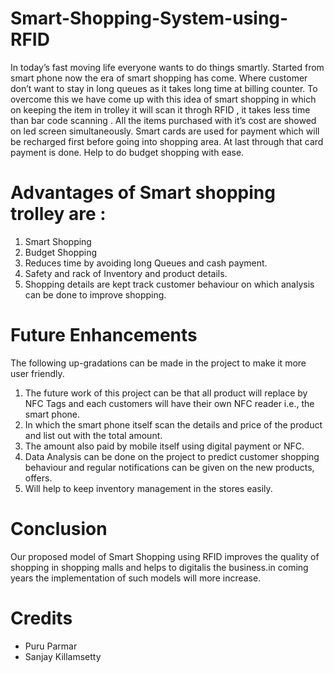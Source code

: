 # Smart-Shopping-System-using-RFID
In today’s fast moving life everyone wants to do things smartly. Started from smart
phone now the era of smart shopping has come. Where customer don’t want to stay in
long queues as it takes long time at billing counter. To overcome this we have come up
with this idea of smart shopping in which on keeping the item in trolley it will scan it
throgh RFID , it takes less time than bar code scanning . All the items purchased with
it’s cost are showed on led screen simultaneously. Smart cards are used for payment
which will be recharged first before going into shopping area. At last through that card
payment is done. Help to do budget shopping with ease.

# Advantages of Smart shopping trolley are : 
1. Smart Shopping 
2. Budget Shopping
3. Reduces time by avoiding long Queues and cash payment. 
4. Safety and rack of Inventory and product details. 
5. Shopping details are kept track customer behaviour on which analysis can be done to improve shopping.

# Future Enhancements
The following up-gradations can be made in the project to make it more user friendly.
1. The future work of this project can be that all product will replace by NFC Tags
and each customers will have their own NFC reader i.e., the smart phone.
2. In which the smart phone itself scan the details and price of the product and list
out with the total amount.
3. The amount also paid by mobile itself using digital payment or NFC.
4. Data Analysis can be done on the project to predict customer shopping behaviour
and regular notifications can be given on the new products, offers.
5. Will help to keep inventory management in the stores easily.

# Conclusion
Our proposed model of Smart Shopping using RFID improves the quality of shopping
in shopping malls and helps to digitalis the business.in coming years the implementation
of such models will more increase.

# Credits
* Puru Parmar
* Sanjay Killamsetty
